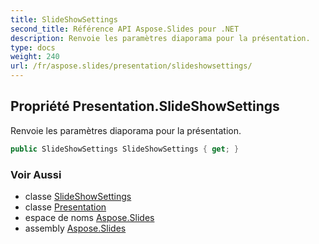 ```yaml
---
title: SlideShowSettings
second_title: Référence API Aspose.Slides pour .NET
description: Renvoie les paramètres diaporama pour la présentation.
type: docs
weight: 240
url: /fr/aspose.slides/presentation/slideshowsettings/
---
```


## Propriété Presentation.SlideShowSettings

Renvoie les paramètres diaporama pour la présentation.

```csharp
public SlideShowSettings SlideShowSettings { get; }
```

### Voir Aussi

* classe [SlideShowSettings](../../slideshowsettings)
* classe [Presentation](../../presentation)
* espace de noms [Aspose.Slides](../../presentation)
* assembly [Aspose.Slides](../../../)

<!-- NE PAS ÉDITER : généré par xmldocmd pour Aspose.Slides.dll -->